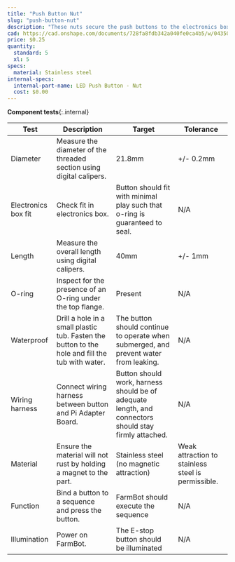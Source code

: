 ```yaml
---
title: "Push Button Nut"
slug: "push-button-nut"
description: "These nuts secure the push buttons to the electronics box."
cad: https://cad.onshape.com/documents/728fa8fdb342a040fe0ca4b5/w/0435033a7c78b02e71d0f721/e/9165ffd82e858202c328e4f6?configuration=default&renderMode=0&uiState=6255dbbb46b4a5023f0aea24
price: $0.25
quantity:
  standard: 5
  xl: 5
specs:
  material: Stainless steel
internal-specs:
  internal-part-name: LED Push Button - Nut
  cost: $0.00
---
```


**Component tests**{:.internal}

|Test         |Description  |Target       |Tolerance    |
|-------------|-------------|-------------|-------------|
|Diameter     |Measure the diameter of the threaded section using digital calipers.|21.8mm|+/- 0.2mm
|Electronics box fit|Check fit in electronics box.|Button should fit with minimal play such that o-ring is guaranteed to seal.|N/A
|Length       |Measure the overall length using digital calipers.|40mm|+/- 1mm
|O-ring       |Inspect for the presence of an O-ring under the top flange.|Present|N/A
|Waterproof   |Drill a hole in a small plastic tub. Fasten the button to the hole and fill the tub with water.|The button should continue to operate when submerged, and prevent water from leaking.|N/A
|Wiring harness|Connect wiring harness between button and Pi Adapter Board.|Button should work, harness should be of adequate length, and connectors should stay firmly attached.|N/A
|Material     |Ensure the material will not rust by holding a magnet to the part.|Stainless steel (no magnetic attraction)|Weak attraction to stainless steel is permissible.
|Function     |Bind a button to a sequence and press the button.|FarmBot should execute the sequence|N/A
|Illumination |Power on FarmBot.|The E-stop button should be illuminated|N/A
